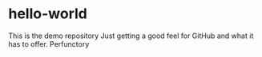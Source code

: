 # hello-world
This is the demo repository
Just getting a good feel for GitHub and what it has to offer.
Perfunctory
